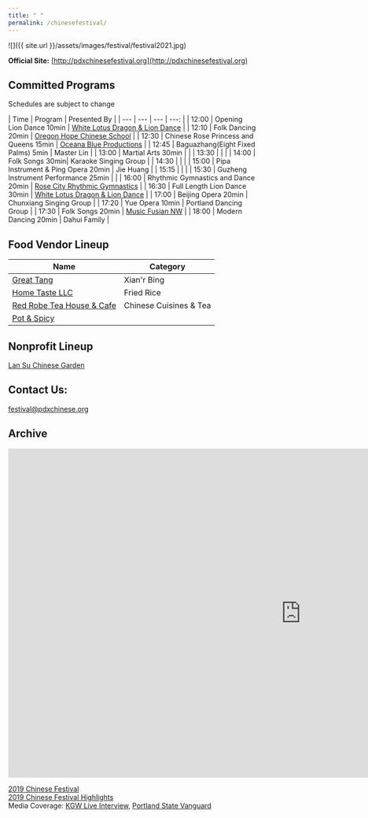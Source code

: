 ```yaml
---
title: " "
permalink: /chinesefestival/
---
```


![]({{ site.url }}/assets/images/festival/festival2021.jpg)

**Official Site:** [http://pdxchinesefestival.org](http://pdxchinesefestival.org)

## Committed Programs  
Schedules are subject to change  

| Time | Program | Presented By |
| --- | --- | --- | ---: |
| 12:00 | Opening Lion Dance 10min | [White Lotus Dragon & Lion Dance](https://www.whitelotusliondance.com/) |
| 12:10 | Folk Dancing 20min | [Oregon Hope Chinese School](http://www.oregon-hope.org) |
| 12:30 | Chinese Rose Princess and Queens 15min | [Oceana Blue Productions](http://oceanablueusa.com/) |
| 12:45 | Baguazhang(Eight Fixed Palms) 5min | Master Lin |
| 13:00 | Martial Arts 30min | |
| 13:30 | | |
| 14:00 | Folk Songs 30min| Karaoke Singing Group |
| 14:30 | | |
| 15:00 | Pipa Instrument & Ping Opera 20min | Jie Huang |
| 15:15 | | |
| 15:30 | Guzheng Instrument Performance 25min | |
| 16:00 | Rhythmic Gymnastics and Dance 20min | [Rose City Rhythmic Gymnastics](https://www.rosecityrhythmic.com/) |
| 16:30 | Full Length Lion Dance 30min | [White Lotus Dragon & Lion Dance](https://www.whitelotusliondance.com/) |
| 17:00 | Beijing Opera 20min | Chunxiang Singing Group |
| 17:20 | Yue Opera 10min | Portland Dancing Group |
| 17:30 | Folk Songs 20min | [Music Fusian NW](https://www.facebook.com/musicfusiannw/) |
| 18:00 | Modern Dancing 20min | Dahui Family |

## Food Vendor Lineup

| Name | Category |
| --- | --- |
| [Great Tang](http://greattang.gt/) | Xian'r Bing |
| [Home Taste LLC](http://www.hometaste.org/) | Fried Rice |
| [Red Robe Tea House & Cafe](http://redrobeteahouse.com/)| Chinese Cuisines & Tea |
| [Pot & Spicy](https://potspicytogo.com/) | |


## Nonprofit Lineup

[Lan Su Chinese Garden](https://lansugarden.org/)  

## Contact Us:

[festival@pdxchinese.org](mailto:festival@pdxchinese.org)  

## Archive

<iframe width="1189" height="669" src="https://www.youtube.com/embed/hOMUih0WrLQ" frameborder="0" allow="accelerometer; autoplay; encrypted-media; gyroscope; picture-in-picture" allowfullscreen></iframe>

[2019 Chinese Festival](http://pdxchinese.org/chinesefestival/chinesefestival_2019/)  
[2019 Chinese Festival Highlights](http://pdxchinese.org/chinese-festival-2019/)  
Media Coverage: [KGW Live Interview](https://www.kgw.com/video/life/first-ever-pdx-chinese-festival-on-the-square/283-21872975-6fee-4122-83d1-a83449b083f5), [Portland State Vanguard](https://psuvanguard.com/oregon-chinese-coalition-hosts-chinese-festival/)
